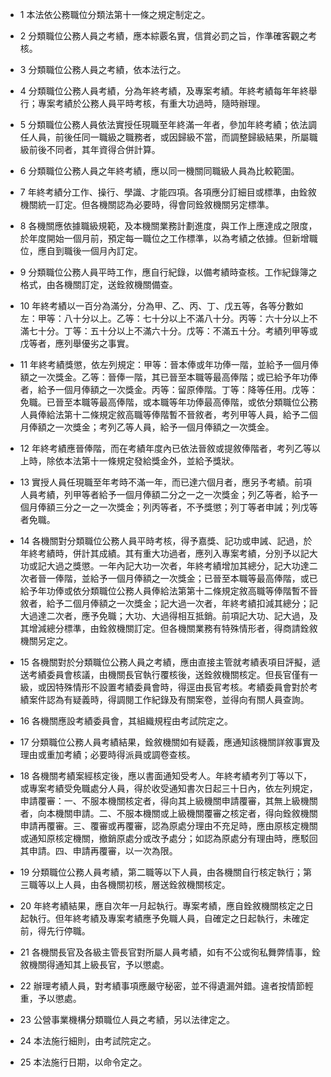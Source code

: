 * 1 本法依公務職位分類法第十一條之規定制定之。

* 2 分類職位公務人員之考績，應本綜覈名實，信賞必罰之旨，作準確客觀之考核。

* 3 分類職位公務人員之考績，依本法行之。

* 4 分類職位公務人員考績，分為年終考績，及專案考績。年終考績每年年終舉行；專案考績於公務人員平時考核，有重大功過時，隨時辦理。

* 5 分類職位公務人員依法實授任現職至年終滿一年者，參加年終考績；依法調任人員，前後任同一職級之職務者，或因歸級不當，而調整歸級結果，所屬職級前後不同者，其年資得合併計算。

* 6 分類職位公務人員之年終考績，應以同一機關同職級人員為比較範圍。

* 7 年終考績分工作、操行、學識、才能四項。各項應分訂細目或標準，由銓敘機關統一訂定。但各機關認為必要時，得會同銓敘機關另定標準。

* 8 各機關應依據職級規範，及本機關業務計劃進度，與工作上應達成之限度，於年度開始一個月前，預定每一職位之工作標準，以為考績之依據。但新增職位，應自到職後一個月內訂定。

* 9 分類職位公務人員平時工作，應自行紀錄，以備考績時查核。工作紀錄簿之格式，由各機關訂定，送銓敘機關備查。

* 10 年終考績以一百分為滿分，分為甲、乙、丙、丁、戊五等，各等分數如左：甲等：八十分以上。乙等：七十分以上不滿八十分。丙等：六十分以上不滿七十分。丁等：五十分以上不滿六十分。戊等：不滿五十分。考績列甲等或戊等者，應列舉優劣之事實。

* 11 年終考績獎懲，依左列規定：甲等：晉本俸或年功俸一階，並給予一個月俸額之一次獎金。乙等：晉俸一階，其已晉至本職等最高俸階；或已給予年功俸者，給予一個月俸額之一次獎金。丙等：留原俸階。丁等：降等任用。戊等：免職。已晉至本職等最高俸階，或本職等年功俸最高俸階，或依分類職位公務人員俸給法第十二條規定敘高職等俸階暫不晉敘者，考列甲等人員，給予二個月俸額之一次獎金；考列乙等人員，給予一個月俸額之一次獎金。

* 12 年終考績應晉俸階，而在考績年度內已依法晉敘或提敘俸階者，考列乙等以上時，除依本法第十一條規定發給獎金外，並給予獎狀。

* 13 實授人員任現職至年考時不滿一年，而已達六個月者，應另予考績。前項人員考績，列甲等者給予一個月俸額二分之一之一次獎金；列乙等者，給予一個月俸額三分之一之一次獎金；列丙等者，不予獎懲；列丁等者申誡；列戊等者免職。

* 14 各機關對分類職位公務人員平時考核，得予嘉獎、記功或申誡、記過，於年終考績時，併計其成績。其有重大功過者，應列入專案考績，分別予以記大功或記大過之獎懲。一年內記大功一次者，年終考績增加其總分，記大功達二次者晉一俸階，並給予一個月俸額之一次獎金；已晉至本職等最高俸階，或已給予年功俸或依分類職位公務人員俸給法第第十二條規定敘高職等俸階暫不晉敘者，給予二個月俸額之一次獎金；記大過一次者，年終考績扣減其總分；記大過達二次者，應予免職；大功、大過得相互抵銷。前項記大功、記大過，及其增減總分標準，由銓敘機關訂定。但各機關業務有特殊情形者，得商請銓敘機關另定之。

* 15 各機關對於分類職位公務人員之考績，應由直接主管就考績表項目評擬，遞送考績委員會核議，由機關長官執行覆核後，送銓敘機關核定。但長官僅有一級，或因特殊情形不設置考績委員會時，得逕由長官考核。考績委員會對於考績案件認為有疑義時，得調閱工作紀錄及有關案卷，並得向有關人員查詢。

* 16 各機關應設考績委員會，其組織規程由考試院定之。

* 17 分類職位公務人員考績結果，銓敘機關如有疑義，應通知該機關詳敘事實及理由或重加考績；必要時得派員或調卷查核。

* 18 各機關考績案經核定後，應以書面通知受考人。年終考績考列丁等以下，或專案考績受免職處分人員，得於收受通知書次日起三十日內，依左列規定，申請覆審：一、不服本機關核定者，得向其上級機關申請覆審，其無上級機關者，向本機關申請。二、不服本機關或上級機關覆審之核定者，得向銓敘機關申請再覆審。三、覆審或再覆審，認為原處分理由不充足時，應由原核定機關或通知原核定機關，撤銷原處分或改予處分；如認為原處分有理由時，應駁回其申請。四、申請再覆審，以一次為限。

* 19 分類職位公務人員考績，第二職等以下人員，由各機關自行核定執行；第三職等以上人員，由各機關初核，層送銓敘機關核定。

* 20 年終考績結果，應自次年一月起執行。專案考績，應自銓敘機關核定之日起執行。但年終考績及專案考績應予免職人員，自確定之日起執行，未確定前，得先行停職。

* 21 各機關長官及各級主管長官對所屬人員考績，如有不公或徇私舞弊情事，銓敘機關得通知其上級長官，予以懲處。

* 22 辦理考績人員，對考績事項應嚴守秘密，並不得遺漏舛錯。違者按情節輕重，予以懲處。

* 23 公營事業機構分類職位人員之考績，另以法律定之。

* 24 本法施行細則，由考試院定之。

* 25 本法施行日期，以命令定之。

